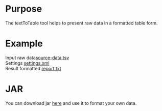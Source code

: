 Purpose
===========
The textToTable tool helps to present raw data in
a formatted table form.

Example
===========
Input raw data<a href="https://github.com/asartamonov/textToTable/blob/master/src/test/resources/source-data.tsv">source-data.tsv</a>
</br>
Settings <a href="https://github.com/asartamonov/textToTable/blob/master/src/test/resources/settings.xml">settings.xml</a>
</br>
Result formatted <a href="https://github.com/asartamonov/textToTable/blob/master/generator-rapport.txt">report.txt</a>

JAR
=========
You can download jar <a href="https://goo.gl/flN2U7">here</a>
and use it to format your own data.
